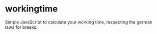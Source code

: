 # workingtime
Simple JavaScript to calculate your working time, respecting the german laws for breaks.
